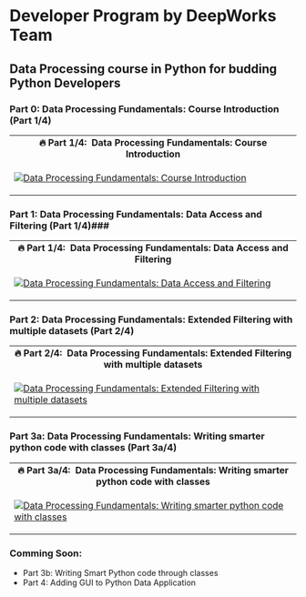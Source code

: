 # Developer Program by DeepWorks Team #

## Data Processing course in Python for budding Python Developers ##

### Part 0:  Data Processing Fundamentals: Course Introduction  (Part 1/4) ###

<table class="table table-striped table-bordered table-vcenter">
    <tr>
        <td align="center"><b>🔥&nbsp;Part 1/4:&nbsp; Data Processing Fundamentals: Course Introduction </b></td>
    </tr>
    <tr>
        <td>
            <div>
                
[![Data Processing Fundamentals: Course Introduction ](https://img.youtube.com/vi/0aw2aFxDmxM/0.jpg)](https://www.youtube.com/watch?v=0aw2aFxDmxM)

  </tr>
</table>


### Part 1:  Data Processing Fundamentals: Data Access and Filtering  (Part 1/4)###


<table class="table table-striped table-bordered table-vcenter">
    <tr>
        <td align="center"><b>🔥&nbsp;Part 1/4:&nbsp; Data Processing Fundamentals: Data Access and Filtering </b></td>
    </tr>
    <tr>
        <td>
            <div>
                
[![Data Processing Fundamentals: Data Access and Filtering ](https://img.youtube.com/vi/660nOAR2vOM/0.jpg)](https://www.youtube.com/watch?v=660nOAR2vOM)

  </tr>
</table>

### Part 2:  Data Processing Fundamentals: Extended Filtering with multiple datasets  (Part 2/4) ###

<table class="table table-striped table-bordered table-vcenter">
    <tr>
        <td align="center"><b>🔥&nbsp;Part 2/4:&nbsp; Data Processing Fundamentals: Extended Filtering with multiple datasets</b></td>
    </tr>
    <tr>
        <td>
            <div>
                
[![Data Processing Fundamentals: Extended Filtering with multiple datasets](https://img.youtube.com/vi/uJES3DLg5ss/0.jpg)](https://www.youtube.com/watch?v=uJES3DLg5ss)

  </tr>
</table>

### Part 3a:  Data Processing Fundamentals:  Writing smarter python code with classes (Part 3a/4) ###

<table class="table table-striped table-bordered table-vcenter">
    <tr>
        <td align="center"><b>🔥&nbsp;Part 3a/4:&nbsp; Data Processing Fundamentals: Writing smarter python code with classes</b></td>
    </tr>
    <tr>
        <td>
            <div>
                
[![Data Processing Fundamentals: Writing smarter python code with classes](https://img.youtube.com/vi/7A6VZYuIKAU/0.jpg)](https://www.youtube.com/watch?v=7A6VZYuIKAU)

  </tr>
</table>

### Comming Soon:

- Part 3b: Writing Smart Python code through classes
- Part 4: Adding GUI to Python Data Application
